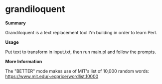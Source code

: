 # grandiloquent

**Summary**

Grandiloquent is a text replacement tool I'm building in order to learn Perl.

**Usage**

Put text to transform in input.txt, then run main.pl and follow the prompts.

**More Information**

The "BETTER" mode makes use of MIT's list of 10,000 random words: https://www.mit.edu/~ecprice/wordlist.10000
